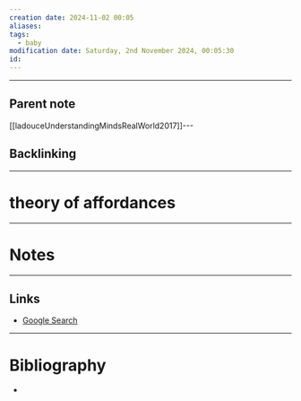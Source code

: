 ```yaml
---
creation date: 2024-11-02 00:05
aliases: 
tags:
  - baby
modification date: Saturday, 2nd November 2024, 00:05:30
id:
---
```

---

## Parent note
[[ladouceUnderstandingMindsRealWorld2017]]---
## Backlinking


---
# theory of affordances


---
# Notes


---
## Links
- [Google Search](https://www.google.com/search?q=theory+of+affordances)

---
# Bibliography
+ 